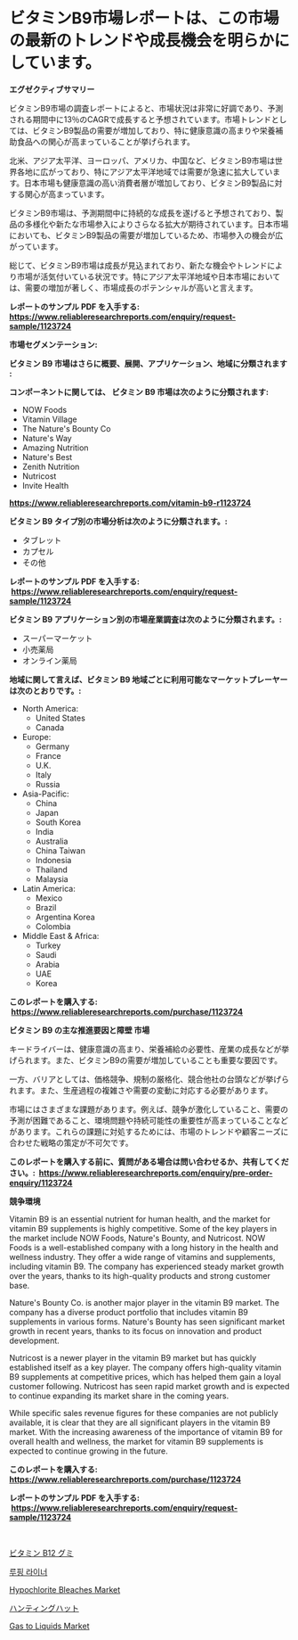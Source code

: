 <p><h1>ビタミンB9市場レポートは、この市場の最新のトレンドや成長機会を明らかにしています。</h1></p><p><strong>エグゼクティブサマリー</strong></p>
<p><p>ビタミンB9市場の調査レポートによると、市場状況は非常に好調であり、予測される期間中に13％のCAGRで成長すると予想されています。市場トレンドとしては、ビタミンB9製品の需要が増加しており、特に健康意識の高まりや栄養補助食品への関心が高まっていることが挙げられます。</p><p>北米、アジア太平洋、ヨーロッパ、アメリカ、中国など、ビタミンB9市場は世界各地に広がっており、特にアジア太平洋地域では需要が急速に拡大しています。日本市場も健康意識の高い消費者層が増加しており、ビタミンB9製品に対する関心が高まっています。</p><p>ビタミンB9市場は、予測期間中に持続的な成長を遂げると予想されており、製品の多様化や新たな市場参入によりさらなる拡大が期待されています。日本市場においても、ビタミンB9製品の需要が増加しているため、市場参入の機会が広がっています。</p><p>総じて、ビタミンB9市場は成長が見込まれており、新たな機会やトレンドにより市場が活気付いている状況です。特にアジア太平洋地域や日本市場においては、需要の増加が著しく、市場成長のポテンシャルが高いと言えます。</p></p>
<p><strong>レポートのサンプル PDF を入手する: <a href="https://www.reliableresearchreports.com/enquiry/request-sample/1123724">https://www.reliableresearchreports.com/enquiry/request-sample/1123724</a></strong></p>
<p><strong>市場セグメンテーション:</strong></p>
<p><strong> ビタミン B9 市場はさらに概要、展開、アプリケーション、地域に分類されます :</strong></p>
<p><strong>コンポーネントに関しては、 ビタミン B9 市場は次のように分類されます: &nbsp;</strong></p>
<p><ul><li>NOW Foods</li><li>Vitamin Village</li><li>The Nature's Bounty Co</li><li>Nature's Way</li><li>Amazing Nutrition</li><li>Nature's Best</li><li>Zenith Nutrition</li><li>Nutricost</li><li>Invite Health</li></ul></p>
<p><strong><a href="https://www.reliableresearchreports.com/vitamin-b9-r1123724">https://www.reliableresearchreports.com/vitamin-b9-r1123724</a></strong></p>
<p><strong> ビタミン B9 タイプ別の市場分析は次のように分類されます。:</strong></p>
<p><ul><li>タブレット</li><li>カプセル</li><li>その他</li></ul></p>
<p><strong>レポートのサンプル PDF を入手する: &nbsp;<a href="https://www.reliableresearchreports.com/enquiry/request-sample/1123724">https://www.reliableresearchreports.com/enquiry/request-sample/1123724</a></strong></p>
<p><strong> ビタミン B9 アプリケーション別の市場産業調査は次のように分類されます。:</strong></p>
<p><ul><li>スーパーマーケット</li><li>小売薬局</li><li>オンライン薬局</li></ul></p>
<p><strong>地域に関して言えば、ビタミン B9 地域ごとに利用可能なマーケットプレーヤーは次のとおりです。:</strong></p>
<p><ul>
    <li>
        North America:
        <ul>
            <li>United States</li>
            <li>Canada</li>
        </ul>
    </li>
    <li>
        Europe:
        <ul>
            <li>Germany</li>
            <li>France</li>
            <li>U.K.</li>
            <li>Italy</li>
            <li>Russia</li>
        </ul>
    </li>
    <li>
        Asia-Pacific:
        <ul>
            <li>China</li>
            <li>Japan</li>
            <li>South Korea</li>
            <li>India</li>
            <li>Australia</li>
            <li>China Taiwan</li>
            <li>Indonesia</li>
            <li>Thailand</li>
            <li>Malaysia</li>
        </ul>
    </li>
    <li>
        Latin America:
        <ul>
            <li>Mexico</li>
            <li>Brazil</li>
            <li>Argentina Korea</li>
            <li>Colombia</li>
        </ul>
    </li>
    <li>
        Middle East & Africa:
        <ul>
            <li>Turkey</li>
            <li>Saudi</li>
            <li>Arabia</li>
            <li>UAE</li>
            <li>Korea</li>
        </ul>
    </li>
    </ul></p>
<p><strong>このレポートを購入する: &nbsp;<a href="https://www.reliableresearchreports.com/purchase/1123724">https://www.reliableresearchreports.com/purchase/1123724</a></strong></p>
<p><strong>ビタミン B9 の主な推進要因と障壁 市場</strong></p>
<p><p>キードライバーは、健康意識の高まり、栄養補給の必要性、産業の成長などが挙げられます。また、ビタミンB9の需要が増加していることも重要な要因です。</p><p>一方、バリアとしては、価格競争、規制の厳格化、競合他社の台頭などが挙げられます。また、生産過程の複雑さや需要の変動に対応する必要があります。</p><p>市場にはさまざまな課題があります。例えば、競争が激化していること、需要の予測が困難であること、環境問題や持続可能性の重要性が高まっていることなどがあります。これらの課題に対処するためには、市場のトレンドや顧客ニーズに合わせた戦略の策定が不可欠です。</p></p>
<p><strong>このレポートを購入する前に、質問がある場合は問い合わせるか、共有してください。:&nbsp; <a href="https://www.reliableresearchreports.com/enquiry/pre-order-enquiry/1123724">https://www.reliableresearchreports.com/enquiry/pre-order-enquiry/1123724</a></strong></p>
<p><strong>競争環境</strong></p>
<p><p>Vitamin B9 is an essential nutrient for human health, and the market for vitamin B9 supplements is highly competitive. Some of the key players in the market include NOW Foods, Nature's Bounty, and Nutricost. NOW Foods is a well-established company with a long history in the health and wellness industry. They offer a wide range of vitamins and supplements, including vitamin B9. The company has experienced steady market growth over the years, thanks to its high-quality products and strong customer base.</p><p>Nature's Bounty Co. is another major player in the vitamin B9 market. The company has a diverse product portfolio that includes vitamin B9 supplements in various forms. Nature's Bounty has seen significant market growth in recent years, thanks to its focus on innovation and product development.</p><p>Nutricost is a newer player in the vitamin B9 market but has quickly established itself as a key player. The company offers high-quality vitamin B9 supplements at competitive prices, which has helped them gain a loyal customer following. Nutricost has seen rapid market growth and is expected to continue expanding its market share in the coming years.</p><p>While specific sales revenue figures for these companies are not publicly available, it is clear that they are all significant players in the vitamin B9 market. With the increasing awareness of the importance of vitamin B9 for overall health and wellness, the market for vitamin B9 supplements is expected to continue growing in the future.</p></p>
<p><strong>このレポートを購入する: &nbsp; <a href="https://www.reliableresearchreports.com/purchase/1123724">https://www.reliableresearchreports.com/purchase/1123724</a></strong></p>
<p><strong>レポートのサンプル PDF を入手する: &nbsp;<a href="https://www.reliableresearchreports.com/enquiry/request-sample/1123724">https://www.reliableresearchreports.com/enquiry/request-sample/1123724</a></strong><strong></strong></p>
<p>&nbsp;</p>
<p><p><a href="https://github.com/bevdtkn4419963/Market-Research-Report-List-1/blob/main/483659324021.md">ビタミン B12 グミ</a></p><p><a href="https://github.com/vsoq0zknh59/Market-Research-Report-List-1/blob/main/906464221853.md">루핑 라이너</a></p><p><a href="https://issuu.com/reportprime-2/docs/hypochlorite-bleaches-market-size-2030.pptx">Hypochlorite Bleaches Market</a></p><p><a href="https://github.com/MosesSpinka1914/Market-Research-Report-List-1/blob/main/431735624022.md">ハンティングハット</a></p><p><a href="https://issuu.com/reportprime-2/docs/gas-to-liquids-market-size-2030.pptx">Gas to Liquids Market</a></p></p>